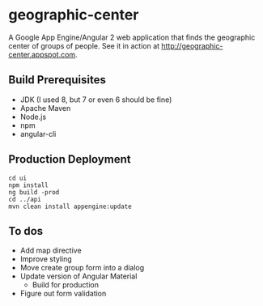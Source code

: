 # geographic-center
A Google App Engine/Angular 2 web application that finds the geographic center of groups of people. See it in action at http://geographic-center.appspot.com.

## Build Prerequisites
* JDK (I used 8, but 7 or even 6 should be fine)
* Apache Maven
* Node.js
* npm
* angular-cli

## Production Deployment
    cd ui
    npm install
    ng build -prod
    cd ../api
    mvn clean install appengine:update

## To dos
* Add map directive
* Improve styling
* Move create group form into a dialog
* Update version of Angular Material
    * Build for production
* Figure out form validation